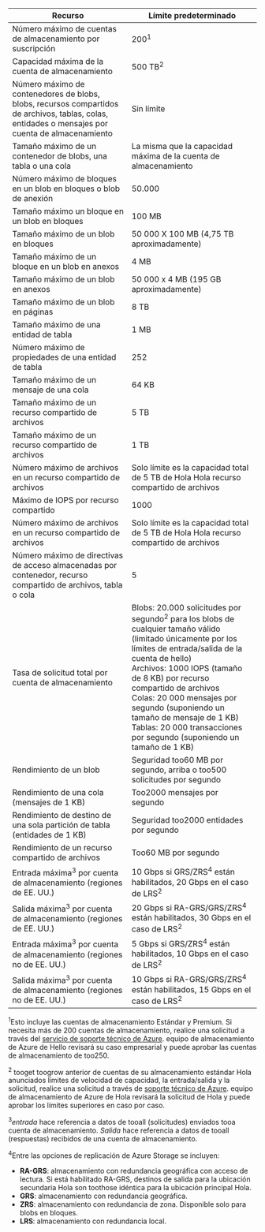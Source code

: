 | Recurso | Límite predeterminado |
| --- | --- |
| Número máximo de cuentas de almacenamiento por suscripción |200<sup>1</sup> |
| Capacidad máxima de la cuenta de almacenamiento |500 TB<sup>2</sup> |
| Número máximo de contenedores de blobs, blobs, recursos compartidos de archivos, tablas, colas, entidades o mensajes por cuenta de almacenamiento |Sin límite |
| Tamaño máximo de un contenedor de blobs, una tabla o una cola |La misma que la capacidad máxima de la cuenta de almacenamiento |
| Número máximo de bloques en un blob en bloques o blob de anexión |50.000 |
| Tamaño máximo un bloque en un blob en bloques |100 MB |
| Tamaño máximo de un blob en bloques |50 000 X 100 MB (4,75 TB aproximadamente) |
| Tamaño máximo de un bloque en un blob en anexos |4 MB |
| Tamaño máximo de un blob en anexos |50 000 x 4 MB (195 GB aproximadamente) |
| Tamaño máximo de un blob en páginas |8 TB |
| Tamaño máximo de una entidad de tabla |1 MB |
| Número máximo de propiedades de una entidad de tabla |252 |
| Tamaño máximo de un mensaje de una cola |64 KB |
| Tamaño máximo de un recurso compartido de archivos |5 TB |
| Tamaño máximo de un recurso compartido de archivos |1 TB |
| Número máximo de archivos en un recurso compartido de archivos |Solo límite es la capacidad total de 5 TB de Hola Hola recurso compartido de archivos |
| Máximo de IOPS por recurso compartido |1000 |
| Número máximo de archivos en un recurso compartido de archivos |Solo límite es la capacidad total de 5 TB de Hola Hola recurso compartido de archivos |
| Número máximo de directivas de acceso almacenadas por contenedor, recurso compartido de archivos, tabla o cola |5 |
| Tasa de solicitud total por cuenta de almacenamiento |Blobs: 20.000 solicitudes por segundo<sup>2</sup> para los blobs de cualquier tamaño válido (limitado únicamente por los límites de entrada/salida de la cuenta de hello) <br />Archivos: 1000 IOPS (tamaño de 8 KB) por recurso compartido de archivos <br />Colas: 20 000 mensajes por segundo (suponiendo un tamaño de mensaje de 1 KB)<br />Tablas: 20 000 transacciones por segundo (suponiendo un tamaño de 1 KB) |
| Rendimiento de un blob |Seguridad too60 MB por segundo, arriba o too500 solicitudes por segundo |
| Rendimiento de una cola (mensajes de 1 KB) |Too2000 mensajes por segundo |
| Rendimiento de destino de una sola partición de tabla (entidades de 1 KB) |Seguridad too2000 entidades por segundo |
| Rendimiento de un recurso compartido de archivos |Too60 MB por segundo |
| Entrada máxima<sup>3</sup> por cuenta de almacenamiento (regiones de EE. UU.) |10 Gbps si GRS/ZRS<sup>4</sup> están habilitados, 20 Gbps en el caso de LRS<sup>2</sup> |
| Salida máxima<sup>3</sup> por cuenta de almacenamiento (regiones de EE. UU.) |20 Gbps si RA-GRS/GRS/ZRS<sup>4</sup> están habilitados, 30 Gbps en el caso de LRS<sup>2</sup> |
| Entrada máxima<sup>3</sup> por cuenta de almacenamiento (regiones no de EE. UU.) |5 Gbps si GRS/ZRS<sup>4</sup> están habilitados, 10 Gbps en el caso de LRS<sup>2</sup> |
| Salida máxima<sup>3</sup> por cuenta de almacenamiento (regiones no de EE. UU.) |10 Gbps si RA-GRS/GRS/ZRS<sup>4</sup> están habilitados, 15 Gbps en el caso de LRS<sup>2</sup> |

<sup>1</sup>Esto incluye las cuentas de almacenamiento Estándar y Premium. Si necesita más de 200 cuentas de almacenamiento, realice una solicitud a través del [servicio de soporte técnico de Azure](https://azure.microsoft.com/support/faq/). equipo de almacenamiento de Azure de Hello revisará su caso empresarial y puede aprobar las cuentas de almacenamiento de too250. 

<sup>2</sup> tooget toogrow anterior de cuentas de su almacenamiento estándar Hola anunciados límites de velocidad de capacidad, la entrada/salida y la solicitud, realice una solicitud a través de [soporte técnico de Azure](https://azure.microsoft.com/support/faq/). equipo de almacenamiento de Azure de Hola revisará la solicitud de Hola y puede aprobar los límites superiores en caso por caso.

<sup>3</sup>*entrada* hace referencia a datos de tooall (solicitudes) enviados tooa cuenta de almacenamiento. *Salida* hace referencia a datos de tooall (respuestas) recibidos de una cuenta de almacenamiento.  

<sup>4</sup>Entre las opciones de replicación de Azure Storage se incluyen:
* **RA-GRS**: almacenamiento con redundancia geográfica con acceso de lectura. Si está habilitado RA-GRS, destinos de salida para la ubicación secundaria Hola son toothose idéntica para la ubicación principal Hola.
* **GRS**: almacenamiento con redundancia geográfica. 
* **ZRS**: almacenamiento con redundancia de zona. Disponible solo para blobs en bloques. 
* **LRS**: almacenamiento con redundancia local. 


